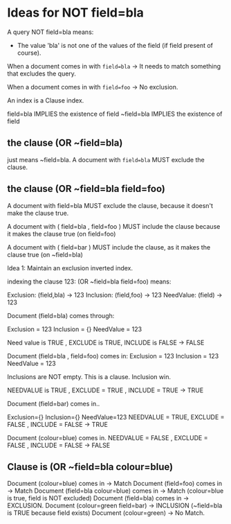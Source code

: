 # Ideas for NOT field=bla

A query NOT field=bla means:

- The value 'bla' is not one of the values of the field (if field present of course).

When a document comes in with `field=bla` -> It needs to match something that excludes the query.

When a document comes in with `field=foo` -> No exclusion.

An index is a Clause index.

field=bla IMPLIES the existence of field
~field=bla IMPLIES the existence of field

## the clause (OR ~field=bla)

just means ~field=bla. A document with `field=bla` MUST exclude the clause.

## the clause (OR ~field=bla field=foo)

A document with field=bla MUST exclude the clause, because it
doesn't make the clause true.

A document with ( field=bla , field=foo ) MUST include the clause because it makes the clause true (on field=foo)

A document with ( field=bar ) MUST include the clause, as it makes the clause true (on ~field=bla)

Idea 1: Maintain an exclusion inverted index.

indexing the clause 123: (OR ~field=bla field=foo) means:

Exclusion: (field,bla) -> 123
Inclusion: (field,foo) -> 123
NeedValue: (field) -> 123

Document (field=bla) comes through:

Exclusion = 123
Inclusion = {}
NeedValue = 123

Need value is TRUE , EXCLUDE is TRUE, INCLUDE is FALSE -> FALSE

Document (field=bla , field=foo) comes in:
Exclusion = 123
Inclusion = 123
NeedValue = 123

Inclusions are NOT empty. This is a clause. Inclusion win.

NEEDVALUE is TRUE , EXCLUDE = TRUE , INCLUDE = TRUE -> TRUE

Document (field=bar) comes in..

Exclusion={}
Inclusion={}
NeedValue=123
NEEDVALUE = TRUE, EXCLUDE = FALSE , INCLUDE = FALSE -> TRUE

Document (colour=blue) comes in.
NEEDVALUE = FALSE , EXCLUDE = FALSE , INCLUDE = FALSE -> FALSE

## Clause is (OR ~field=bla colour=blue)
Document (colour=blue) comes in -> Match
Document (field=foo) comes in -> Match
Document (field=bla colour=blue) comes in -> Match (colour=blue is true, field is NOT excluded)
Document (field=bla) comes in -> EXCLUSION.
Document (colour=green field=bar) -> INCLUSION (~field=bla is TRUE because field exists)
Document (colour=green) -> No Match. 